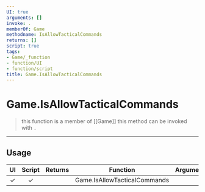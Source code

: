 ```yaml
---
UI: true
arguments: []
invoke: .
memberOf: Game
methodname: IsAllowTacticalCommands
returns: []
script: true
tags:
- Game/_function
- function/UI
- function/script
title: Game.IsAllowTacticalCommands
---
```

# Game.IsAllowTacticalCommands
> this function is a member of [[Game]]
> this method can be invoked with `.`
-----
## Usage
|  UI | Script | Returns | Function | Arguments |
|:---:|:------:|-------:|:--------:|:---------|
|✓|✓||Game.IsAllowTacticalCommands||
